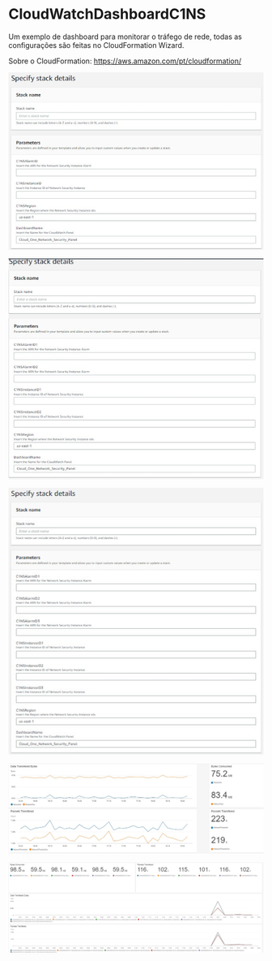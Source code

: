 # CloudWatchDashboardC1NS
Um exemplo de dashboard para monitorar o tráfego de rede, todas as configurações são feitas no CloudFormation Wizard.

Sobre o CloudFormation: https://aws.amazon.com/pt/cloudformation/

<img src="CF.jpg" alt="ADD Azure"> </img>

<img src="CF2.jpg" alt="ADD Azure"> </img>

<img src="CF3.jpg" alt="ADD Azure"> </img>

<img src="dash1.jpg" alt="ADD Azure"> </img>

<img src="Dash2.jpg" alt="ADD Azure"> </img>
